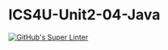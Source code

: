 # ICS4U-Unit2-04-Java
[![GitHub's Super Linter](https://github.com/Roman-Cernetchi/ICS4U-Unit2-04-Java/workflows/GitHub's%20Super%20Linter/badge.svg)](https://github.com/Roman-Cernetchi/ICS4U-Unit2-04-Java/actions)
